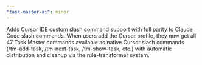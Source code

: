```yaml
---
"task-master-ai": minor
---
```


Adds Cursor IDE custom slash command support with full parity to Claude Code slash commands. When users add the Cursor profile, they now get all 47 Task Master commands available as native Cursor slash commands (/tm-add-task, /tm-next-task, /tm-show-task, etc.) with automatic distribution and cleanup via the rule-transformer system.